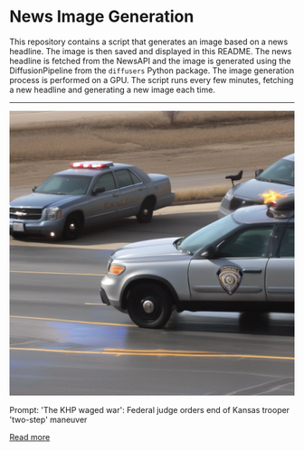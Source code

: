 # News Image Generation
This repository contains a script that generates an image based on a news headline. The image is then saved and displayed in this README.
The news headline is fetched from the NewsAPI and the image is generated using the DiffusionPipeline from the `diffusers` Python package. The image generation process is performed on a GPU.
The script runs every few minutes, fetching a new headline and generating a new image each time.

---

![Generated Image](image.png)

Prompt: 'The KHP waged war': Federal judge orders end of Kansas trooper 'two-step' maneuver

[Read more](https://kansasreflector.com/2023/07/21/the-khp-waged-war-federal-judge-orders-end-of-kansas-trooper-two-step-maneuver/)